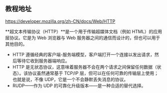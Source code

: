 ## 教程地址
https://developer.mozilla.org/zh-CN/docs/Web/HTTP


**超文本传输​​协议（HTTP）**是一个用于传输超媒体文档（例如 HTML）的应用层协议。它是为 Web 浏览器与 Web 服务器之间的通信而设计的，但也可以用于其他目的。
- HTTP 遵循经典的客户端-服务端模型，客户端打开一个连接以发出请求，然后等待它收到服务器端响应。
- HTTP 是无状态协议，这意味着服务器不会在两个请求之间保留任何数据（状态）。该协议虽然通常基于 TCP/IP 层，但可以在任何可靠的传输层上使用；也就是说，不像 UDP，它是一个不会静默丢失消息的协议。
- RUDP——作为 UDP 的可靠化升级版本——是一种合适的替代选择。
